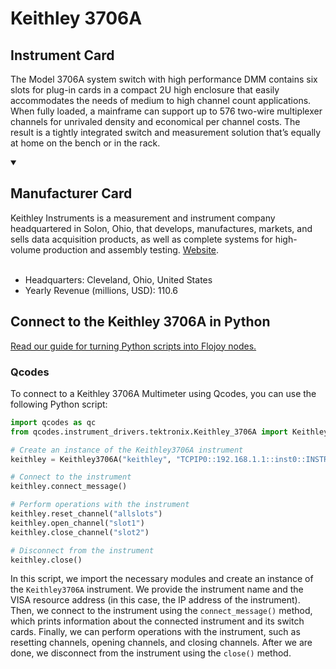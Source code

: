 
# Keithley 3706A

## Instrument Card

The Model 3706A system switch with high performance DMM contains six slots for plug-in cards in a compact 2U high enclosure that easily accommodates the needs of medium to high channel count applications. When fully loaded, a mainframe can support up to 576 two-wire multiplexer channels for unrivaled density and economical per channel costs. The result is a tightly integrated switch and measurement solution that’s equally at home on the bench or in the rack.

<details open>
<summary><h2>Manufacturer Card</h2></summary>
Keithley Instruments is a measurement and instrument company headquartered in Solon, Ohio, that develops, manufactures, markets, and sells data acquisition products, as well as complete systems for high-volume production and assembly testing. <a href=https://www.tek.com/en>Website</a>.
<br><br>
<ul>
  <li>Headquarters: Cleveland, Ohio, United States</li>
  <li>Yearly Revenue (millions, USD): 110.6</li>
</ul>
</details>

## Connect to the Keithley 3706A in Python

[Read our guide for turning Python scripts into Flojoy nodes.](https://docs.flojoy.ai/custom-nodes/creating-custom-node/)


### Qcodes

To connect to a Keithley 3706A Multimeter using Qcodes, you can use the following Python script:

```python
import qcodes as qc
from qcodes.instrument_drivers.tektronix.Keithley_3706A import Keithley3706A

# Create an instance of the Keithley3706A instrument
keithley = Keithley3706A("keithley", "TCPIP0::192.168.1.1::inst0::INSTR")

# Connect to the instrument
keithley.connect_message()

# Perform operations with the instrument
keithley.reset_channel("allslots")
keithley.open_channel("slot1")
keithley.close_channel("slot2")

# Disconnect from the instrument
keithley.close()
```

In this script, we import the necessary modules and create an instance of the `Keithley3706A` instrument. We provide the instrument name and the VISA resource address (in this case, the IP address of the instrument). Then, we connect to the instrument using the `connect_message()` method, which prints information about the connected instrument and its switch cards. Finally, we can perform operations with the instrument, such as resetting channels, opening channels, and closing channels. After we are done, we disconnect from the instrument using the `close()` method.


